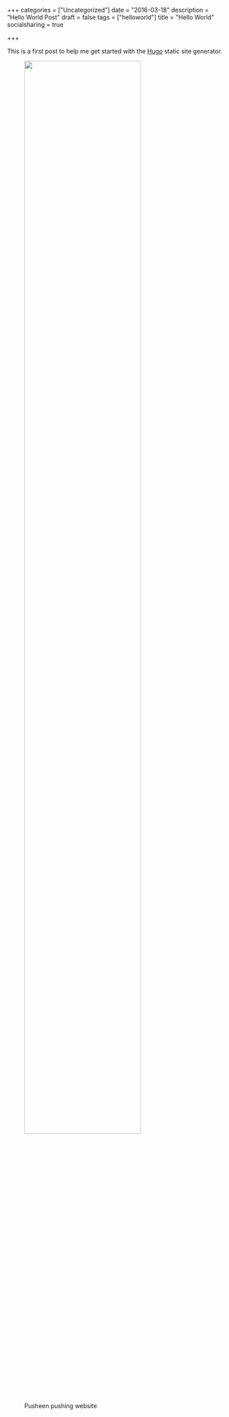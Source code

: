 +++
categories = ["Uncategorized"]
date = "2016-03-18"
description = "Hello World Post"
draft = false
tags = ["helloworld"]
title = "Hello World"
socialsharing = true

+++


This is a first post to help me get started with the [Hugo](http://gohugo.io/)
static site generator.

<figure>
    <img data-action="zoom" src="/images/pusheen-code.gif" style="width:80%;"></img>
    <figcaption>Pusheen pushing website</figcaption>
</figure>
